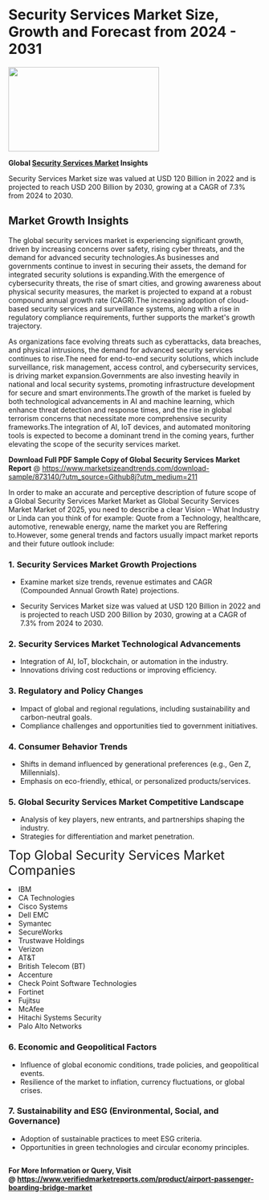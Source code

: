 <H1>Security Services Market Size, Growth and Forecast from 2024 - 2031</H1><img class="aligncenter size-medium wp-image-584254" src="https://thirdeyenews.in/wp-content/uploads/2024/09/Global-Market-Research-300x168.jpeg" alt="" width="300" height="168" /><p><strong>Global&nbsp;<a href="https://www.marketsizeandtrends.com/download-sample/873140/?utm_source=Github8j?utm_medium=211">Security Services Market</a> Insights</strong></p><p>Security Services Market size was valued at USD 120 Billion in 2022 and is projected to reach USD 200 Billion by 2030, growing at a CAGR of 7.3% from 2024 to 2030.</p><p><h2>Market Growth Insights</h2> <p>The global security services market is experiencing significant growth, driven by increasing concerns over safety, rising cyber threats, and the demand for advanced security technologies.As businesses and governments continue to invest in securing their assets, the demand for integrated security solutions is expanding.With the emergence of cybersecurity threats, the rise of smart cities, and growing awareness about physical security measures, the market is projected to expand at a robust compound annual growth rate (CAGR).The increasing adoption of cloud-based security services and surveillance systems, along with a rise in regulatory compliance requirements, further supports the market's growth trajectory.</p> <p>As organizations face evolving threats such as cyberattacks, data breaches, and physical intrusions, the demand for advanced security services continues to rise.The need for end-to-end security solutions, which include surveillance, risk management, access control, and cybersecurity services, is driving market expansion.Governments are also investing heavily in national and local security systems, promoting infrastructure development for secure and smart environments.The growth of the market is fueled by both technological advancements in AI and machine learning, which enhance threat detection and response times, and the rise in global terrorism concerns that necessitate more comprehensive security frameworks.The integration of AI, IoT devices, and automated monitoring tools is expected to become a dominant trend in the coming years, further elevating the scope of the security services market.</p> <p><span class=""><strong>Download Full PDF Sample Copy of Global Security Services Market Report</strong> @ <a href="https://www.marketsizeandtrends.com/download-sample/873140/?utm_source=Github8j?utm_medium=211" target="_blank">https://www.marketsizeandtrends.com/download-sample/873140/?utm_source=Github8j?utm_medium=211</a></span></p><p>In order to make an accurate and perceptive description of future scope of a Global&nbsp;Security Services Market Market as Global&nbsp;Security Services Market Market of 2025, you need to describe a clear Vision &ndash; What Industry or Linda can you think of for example: Quote from a Technology, healthcare, automotive, renewable energy, name the market you are Reffering to.However, some general trends and factors usually impact market reports and their future outlook include:</p><h3>1.&nbsp;<strong>Security Services Market Growth Projections</strong></h3><ul><li>Examine market size trends, revenue estimates and CAGR (Compounded Annual Growth Rate) projections.</li><li><p>Security Services Market size was valued at USD 120 Billion in 2022 and is projected to reach USD 200 Billion by 2030, growing at a CAGR of 7.3% from 2024 to 2030.</p></li></ul><h3>2.&nbsp;<strong>Security Services Market Technological Advancements</strong></h3><ul><li>Integration of AI, IoT, blockchain, or automation in the industry.</li><li>Innovations driving cost reductions or improving efficiency.</li></ul><h3>3.&nbsp;<strong>Regulatory and Policy Changes</strong></h3><ul><li>Impact of global and regional regulations, including sustainability and carbon-neutral goals.</li><li>Compliance challenges and opportunities tied to government initiatives.</li></ul><h3>4.&nbsp;<strong>Consumer Behavior Trends</strong></h3><ul><li>Shifts in demand influenced by generational preferences (e.g., Gen Z, Millennials).</li><li>Emphasis on eco-friendly, ethical, or personalized products/services.</li></ul><h3>5.&nbsp;<strong>Global Security Services Market Competitive Landscape</strong></h3><ul><li>Analysis of key players, new entrants, and partnerships shaping the industry.</li><li>Strategies for differentiation and market penetration.</li></ul><p data-pm-slice="1 1 []"><span style="color: inherit; font-family: inherit; font-size: 25px;">Top Global Security Services Market Companies</span></p><div class="" data-test-id=""><p><li>IBM</li><li> CA Technologies</li><li> Cisco Systems</li><li> Dell EMC</li><li> Symantec</li><li> SecureWorks</li><li> Trustwave Holdings</li><li> Verizon</li><li> AT&T</li><li> British Telecom (BT)</li><li> Accenture</li><li> Check Point Software Technologies</li><li> Fortinet</li><li> Fujitsu</li><li> McAfee</li><li> Hitachi Systems Security</li><li> Palo Alto Networks</li></p></div><h3>6.&nbsp;<strong>Economic and Geopolitical Factors</strong></h3><ul><li>Influence of global economic conditions, trade policies, and geopolitical events.</li><li>Resilience of the market to inflation, currency fluctuations, or global crises.</li></ul><h3>7.&nbsp;<strong>Sustainability and ESG (Environmental, Social, and Governance)</strong></h3><ul><li>Adoption of sustainable practices to meet ESG criteria.</li><li>Opportunities in green technologies and circular economy principles.</li></ul><h2><strong style="font-size: 14px;">For More Information or Query, Visit @&nbsp;</strong><a style="background-color: #ffffff; font-size: 14px;" href="https://www.marketsizeandtrends.com/report/security-services-market/" target="_blank">https://www.verifiedmarketreports.com/product/airport-passenger-boarding-bridge-market</a></h2>